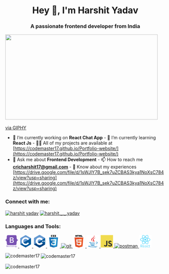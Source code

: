 <h1 align="center">Hey 👋, I'm Harshit Yadav</h1>
<h3 align="center">A passionate frontend developer from India</h3>
<img
  src="https://giphy.com/embed/bAQH7WXKqtIBrPs7sR"
  width="480"
  height="268"
  frameborder="0"
  class="giphy-embed"
  allowfullscreen
></img>
<p>
  <a
    href="https://giphy.com/gifs/scaler-official-sleep-code-coding-bAQH7WXKqtIBrPs7sR"
    >via GIPHY</a
  >
</p>

- 🔭 I’m currently working on **React Chat App** - 🌱 I’m currently learning
**React Js** - 👨‍💻 All of my projects are available at
[https://codemaster17.github.io/Portfolio-website/](https://codemaster17.github.io/Portfolio-website/)
- 💬 Ask me about **Frontend Development** - 📫 How to reach me
**cricharshit17@gmail.com** - 📄 Know about my experiences
[https://drive.google.com/file/d/1sWJlY7B_sek7uZCBAS3kya1NoXsC784z/view?usp=sharing](https://drive.google.com/file/d/1sWJlY7B_sek7uZCBAS3kya1NoXsC784z/view?usp=sharing)

<h3 align="left">Connect with me:</h3>
<p align="left">
  <a href="https://linkedin.com/in/harshit yadav" target="blank"
    ><img
      align="center"
      src="https://raw.githubusercontent.com/rahuldkjain/github-profile-readme-generator/master/src/images/icons/Social/linked-in-alt.svg"
      alt="harshit yadav"
      height="30"
      width="40"
  /></a>
  <a href="https://instagram.com/harshit._._.yadav" target="blank"
    ><img
      align="center"
      src="https://raw.githubusercontent.com/rahuldkjain/github-profile-readme-generator/master/src/images/icons/Social/instagram.svg"
      alt="harshit._._.yadav"
      height="30"
      width="40"
  /></a>
</p>

<h3 align="left">Languages and Tools:</h3>
<p align="left">
  <a href="https://getbootstrap.com" target="_blank" rel="noreferrer">
    <img
      src="https://raw.githubusercontent.com/devicons/devicon/master/icons/bootstrap/bootstrap-plain-wordmark.svg"
      alt="bootstrap"
      width="40"
      height="40"
    />
  </a>
  <a href="https://www.cprogramming.com/" target="_blank" rel="noreferrer">
    <img
      src="https://raw.githubusercontent.com/devicons/devicon/master/icons/c/c-original.svg"
      alt="c"
      width="40"
      height="40"
    />
  </a>
  <a href="https://www.w3schools.com/cpp/" target="_blank" rel="noreferrer">
    <img
      src="https://raw.githubusercontent.com/devicons/devicon/master/icons/cplusplus/cplusplus-original.svg"
      alt="cplusplus"
      width="40"
      height="40"
    />
  </a>
  <a href="https://www.w3schools.com/css/" target="_blank" rel="noreferrer">
    <img
      src="https://raw.githubusercontent.com/devicons/devicon/master/icons/css3/css3-original-wordmark.svg"
      alt="css3"
      width="40"
      height="40"
    />
  </a>
  <a href="https://git-scm.com/" target="_blank" rel="noreferrer">
    <img
      src="https://www.vectorlogo.zone/logos/git-scm/git-scm-icon.svg"
      alt="git"
      width="40"
      height="40"
    />
  </a>
  <a href="https://www.w3.org/html/" target="_blank" rel="noreferrer">
    <img
      src="https://raw.githubusercontent.com/devicons/devicon/master/icons/html5/html5-original-wordmark.svg"
      alt="html5"
      width="40"
      height="40"
    />
  </a>
  <a href="https://www.java.com" target="_blank" rel="noreferrer">
    <img
      src="https://raw.githubusercontent.com/devicons/devicon/master/icons/java/java-original.svg"
      alt="java"
      width="40"
      height="40"
    />
  </a>
  <a
    href="https://developer.mozilla.org/en-US/docs/Web/JavaScript"
    target="_blank"
    rel="noreferrer"
  >
    <img
      src="https://raw.githubusercontent.com/devicons/devicon/master/icons/javascript/javascript-original.svg"
      alt="javascript"
      width="40"
      height="40"
    />
  </a>
  <a href="https://postman.com" target="_blank" rel="noreferrer">
    <img
      src="https://www.vectorlogo.zone/logos/getpostman/getpostman-icon.svg"
      alt="postman"
      width="40"
      height="40"
    />
  </a>
  <a href="https://reactjs.org/" target="_blank" rel="noreferrer">
    <img
      src="https://raw.githubusercontent.com/devicons/devicon/master/icons/react/react-original-wordmark.svg"
      alt="react"
      width="40"
      height="40"
    />
  </a>
</p>

<p>
  <img
    align="left"
    src="https://github-readme-stats.vercel.app/api/top-langs?username=codemaster17&show_icons=true&locale=en&layout=compact"
    alt="codemaster17"
  />
</p>

<p>
  &nbsp;<img
    align="center"
    src="https://github-readme-stats.vercel.app/api?username=codemaster17&show_icons=true&locale=en"
    alt="codemaster17"
  />
</p>

<p>
  <img
    align="center"
    src="https://github-readme-streak-stats.herokuapp.com/?user=codemaster17&"
    alt="codemaster17"
  />
</p>
